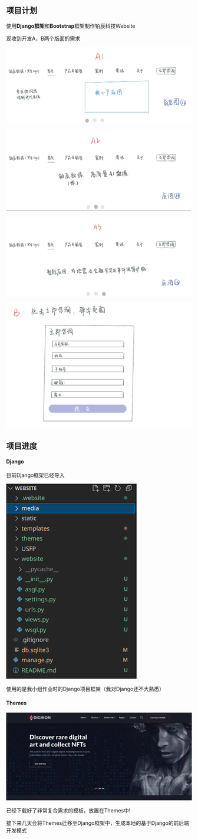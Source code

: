 ## 项目计划

使用**Django框架**和**Bootstrap**框架制作铂辰科技Website

现收到开发A，B两个版面的需求

![image-20210830004649321](https://github.com/A-hungry-wolf/bochen_website/blob/master/media/README_Image/image-20210830004649321.png)

![image-20210830004706116](https://github.com/A-hungry-wolf/bochen_website/blob/master/media/README_Image/image-20210830004706116.png)

![image-20210830004735655](https://github.com/A-hungry-wolf/bochen_website/blob/master/media/README_Image/image-20210830004735655.png)

![image-20210830004807851](https://github.com/A-hungry-wolf/bochen_website/blob/master/media/README_Image/image-20210830004807851.png)

## 项目进度

#### Django

目前Django框架已经导入

![image-20210830004251588](https://github.com/A-hungry-wolf/bochen_website/blob/master/media/README_Image/image-20210830004251588.png)

使用的是我小组作业时的Django项目框架（我对Django还不大熟悉）

#### Themes

![](https://github.com/A-hungry-wolf/bochen_website/blob/master/media/README_Image/image-20210830004458647.png)

已经下载好了非常复合需求的模板，放置在Themes中!

接下来几天会将Themes迁移至Django框架中，生成本地的基于Django的前后端开发模式











 
